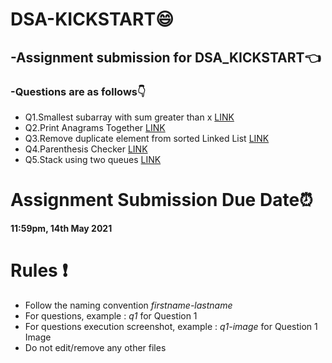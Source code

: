 # DSA-KICKSTART:smile:
## -Assignment submission for DSA_KICKSTART:point_left:

### -Questions are as follows:point_down:
* Q1.Smallest subarray with sum greater than x [LINK](https://practice.geeksforgeeks.org/problems/smallest-subarray-with-sum-greater-than-x5651/1) </li> 
* Q2.Print Anagrams Together [LINK](https://practice.geeksforgeeks.org/problems/print-anagrams-together/1) </li>
* Q3.Remove duplicate element from sorted Linked List [LINK](https://practice.geeksforgeeks.org/problems/remove-duplicate-element-from-sorted-linked-list/1)</li>
* Q4.Parenthesis Checker  [LINK](https://practice.geeksforgeeks.org/problems/parenthesis-checker2744/1)</li>
* Q5.Stack using two queues   [LINK](https://practice.geeksforgeeks.org/problems/stack-using-two-queues/1)</li>

# Assignment Submission Due Date:alarm_clock:
**11:59pm, 14th May 2021**

# Rules :exclamation:
* Follow the naming convention *firstname-lastname*
* For questions, example : *q1* for Question 1
* For questions execution screenshot, example : *q1-image* for Question 1 Image
* Do not edit/remove any other files
